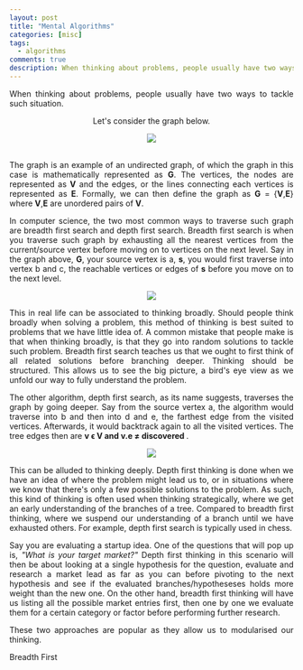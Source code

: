 ```yaml
---
layout: post
title: "Mental Algorithms"
categories: [misc]
tags: 
  - algorithms
comments: true
description: When thinking about problems, people usually have two ways to tackle such situation. Let's consider the graph below.
---
```


<p align="justify"> When thinking about problems, people usually have two ways to tackle such situation.
</p>

<center>
<p> Let's consider the graph below.
</p>
</center>

<center>
<img src="https://i.imgur.com/cTQQ1zM.jpg">
</center>

<br>
<p align="justify"> The graph is an example of an undirected graph, of which the graph in this case is mathematically represented as <strong>G</strong>. The vertices, the nodes are represented as <strong>V</strong> and the edges, or the lines connecting each vertices is represented as <strong>E</strong>. Formally, we can then define the graph as <strong>G</strong> = {<strong>V</strong>,<strong>E</strong>} where <strong>V</strong>,<strong>E</strong> are unordered pairs of <strong>V</strong>.
</p>
<!-- more -->  

<p align="justify">In computer science, the two most common ways to traverse such graph are breadth first search and depth first search. Breadth first search is when you traverse such graph by exhausting all the nearest vertices from the current/source vertex before moving on to vertices on the next level. Say in the graph above, <strong>G</strong>, your source vertex is a, <strong>s</strong>, you would first traverse into vertex b and c, the reachable vertices or edges of <strong>s</strong> before you move on to the next level.</p>

<center>
<img src="https://i.imgur.com/EUVuE41.jpg">
</center>
  
<p align="justify">This in real life can be associated to thinking broadly. Should people think broadly when solving a problem, this method of thinking is best suited to problems that we have little idea of. A common mistake that people make is that when thinking broadly, is that they go into random solutions to tackle such problem. Breadth first search teaches us that we ought to first think of all related solutions before branching deeper. Thinking should be structured. This allows us to see the big picture, a bird's eye view as we unfold our way to fully understand the problem.
</p>

<p align="justify">The other algorithm, depth first search, as its name suggests, traverses the graph by going deeper. Say from the source vertex a, the algorithm would traverse into b and then into d and e, the farthest edge from the visited vertices. Afterwards, it would backtrack again to all the visited vertices. The tree edges then are <strong>v ϵ V and v.e ≠ discovered </strong>. 
</p>

<center>
<img src="https://i.imgur.com/qnWDJBD.jpg">
</center>

<p align="justify">This can be alluded to thinking deeply. Depth first thinking is done when we have an idea of where the problem might lead us to, or in situations where we know that there's only a few possible solutions to the problem. As such, this kind of thinking is often used when thinking strategically, where we get an early understanding of the branches of a tree. Compared to breadth first thinking, where we suspend our understanding of a branch until we have exhausted others. For example, depth first search is typically used in chess.</p>

<p align="justify">Say you are evaluating a startup idea. One of the questions that will pop up is, <i>"What is your target market?"</i> Depth first thinking in this scenario will then be about looking at a single hypothesis for the question, evaluate and research a market lead as far as you can before pivoting to the next hypothesis and see if the evaluated branches/hypotheseses holds more weight than the new one. On the other hand, breadth first thinking will have us listing all the possible market entries first, then one by one we evaluate them for a certain category or factor before performing further research.
</p>

<p align="justify"> These two approaches are popular as they allow us to modularised our thinking.
</p>

<p align="justify"> Breadth First
</p>

<p align="justify">
</p>

<p align="justify">
</p>


